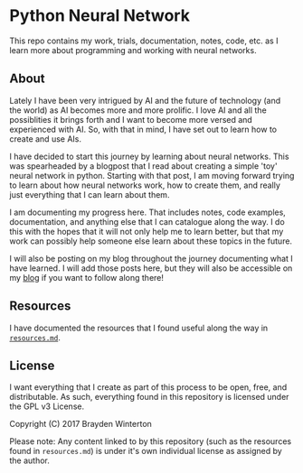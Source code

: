 # Python Neural Network
This repo contains my work, trials, documentation, notes, code, etc. as I learn 
more about programming and working with neural networks. 

## About
Lately I have been very intrigued by AI and the future of technology (and the
world) as AI becomes more and more prolific. I love AI and all the possiblities
it brings forth and I want to become more versed and experienced with AI. So,
with that in mind, I have set out to learn how to create and use AIs. 

I have decided to start this journey by learning about neural networks. This
was spearheaded by a blogpost that I read about creating a simple 'toy' neural
network in python. Starting with that post, I am moving forward trying to learn
about how neural networks work, how to create them, and really just everything
that I can learn about them. 

I am documenting my progress here. That includes notes, code examples,
documentation, and anything else that I can catalogue along the way. I do this
with the hopes that it will not only help me to learn better, but that my work
can possibly help someone else learn about these topics in the future. 

I will also be posting on my blog throughout the journey documenting what I
have learned. I will add those posts here, but they will also be accessible
on my [blog](https://blog.bwinterton.com) if you want to follow along there!

## Resources
I have documented the resources that I found useful along the way in 
[`resources.md`](resources.md).

## License
I want everything that I create as part of this process to be open, free, and
distributable. As such, everything found in this repository is licensed under
the GPL v3 License. 

Copyright (C) 2017 Brayden Winterton

Please note: Any content linked to by this repository (such as the resources
found in `resources.md`) is under it's own individual license as assigned by
the author. 